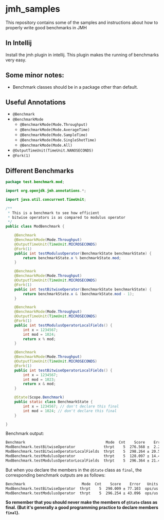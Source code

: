 # jmh_samples
This repository contains some of the samples and instructions about how to properly write good benchmarks in JMH 

## In Intellij

Install the jmh plugin in intellij. This plugin makes the running of benchmarks very easy.

## Some minor notes:

* Benchmark classes should be in a package other than default.


## Useful Annotations 

* `@Benchmark`
* `@BenchmarkMode`
  * `@BenchmarkMode(Mode.Throughput)`
  * `@BenchmarkMode(Mode.AverageTime)`
  * `@BenchmarkMode(Mode.SampleTime)`
  * `@BenchmarkMode(Mode.SingleShotTime)`
  * `@BenchmarkMode(Mode.All)`
* `@OutputTimeUnit(TimeUnit.NANOSECONDS)`
* `@Fork(1)`

## Different Benchmarks

```java
package test.benchmark.mod;

import org.openjdk.jmh.annotations.*;

import java.util.concurrent.TimeUnit;

/**
 * This is a benchmark to see how efficient
 * bitwise operators is as compared to modulus operator
 */
public class ModBenchmark {

    @Benchmark
    @BenchmarkMode(Mode.Throughput)
    @OutputTimeUnit(TimeUnit.MICROSECONDS)
    @Fork(1)
    public int testModulusOperator(BenchmarkState benchmarkState) {
        return benchmarkState.x % benchmarkState.mod;
    }

    @Benchmark
    @BenchmarkMode(Mode.Throughput)
    @OutputTimeUnit(TimeUnit.MICROSECONDS)
    @Fork(1)
    public int testBitwiseOperator(BenchmarkState benchmarkState) {
        return benchmarkState.x & (benchmarkState.mod - 1);
    }

    @Benchmark
    @BenchmarkMode(Mode.Throughput)
    @OutputTimeUnit(TimeUnit.MICROSECONDS)
    @Fork(1)
    public int testModulusOperatorLocalFields() {
        int x = 1234567;
        int mod = 1024;
        return x % mod;
    }

    @Benchmark
    @BenchmarkMode(Mode.Throughput)
    @OutputTimeUnit(TimeUnit.MICROSECONDS)
    @Fork(1)
    public int testBitwiseOperatorLocalFields() {
        int x = 1234567;
        int mod = 1023;
        return x & mod;
    }

    @State(Scope.Benchmark)
    public static class BenchmarkState {
        int x = 1234567; // don't declare this final
        int mod = 1024; // don't declare this final
    }

}
```

Benchmark output:
```bash
Benchmark                                     Mode  Cnt    Score    Error   Units
ModBenchmark.testBitwiseOperator             thrpt    5  276.568 ±  2.251  ops/us
ModBenchmark.testBitwiseOperatorLocalFields  thrpt    5  298.264 ± 20.584  ops/us
ModBenchmark.testModulusOperator             thrpt    5  128.097 ± 14.451  ops/us
ModBenchmark.testModulusOperatorLocalFields  thrpt    5  296.364 ± 21.422  ops/us
```

But when you declare the members in the `@State` class as `final`, the corresponding benchmark outputs are as follows:
```bash
Benchmark                          Mode  Cnt    Score    Error   Units
ModBenchmark.testBitwiseOperator  thrpt    5  290.009 ± 77.103  ops/us
ModBenchmark.testModulusOperator  thrpt    5  296.254 ± 43.096  ops/us
```

**So remember that you should never make the members of `@State` class as final. (But it's generally a good programming practice to declare members `final`).**
